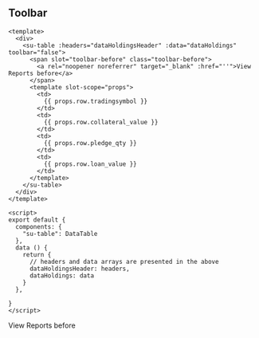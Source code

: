 ## Toolbar

```vue
<template>
  <div>
    <su-table :headers="dataHoldingsHeader" :data="dataHoldings" toolbar="false">
      <span slot="toolbar-before" class="toolbar-before">
        <a rel="noopener noreferrer" target="_blank" :href="''">View Reports before</a>
      </span>
      <template slot-scope="props">
        <td>
          {{ props.row.tradingsymbol }}
        </td>
        <td>
          {{ props.row.collateral_value }}
        </td>
        <td>
          {{ props.row.pledge_qty }}
        </td>
        <td>
          {{ props.row.loan_value }}
        </td>
      </template>
    </su-table>
  </div>
</template>

<script>
export default {
  components: {
    "su-table": DataTable
  },
  data () {
    return {
      // headers and data arrays are presented in the above
      dataHoldingsHeader: headers,
      dataHoldings: data
    }
  },

}
</script>
```

<div>
  <su-table :headers="dataHoldingsHeader" :data="dataHoldings" toolbar="toolbar">
    <span slot="toolbar-before" class="toolbar-before">
      <a rel="noopener noreferrer" target="_blank" :href="''">View Reports before</a>
    </span>
    <template slot-scope="props">
      <td>
        {{ props.row.tradingsymbol }}
      </td>
      <td>
        {{ props.row.collateral_value }}
      </td>
      <td>
        {{ props.row.pledge_qty }}
      </td>
      <td>
        {{ props.row.loan_value }}
      </td>
    </template>
  </su-table>
</div>

<script>
import DataTable from "../.vuepress/components/SimpleUI/components/DataTable"

export default {
  components: {
    "DataTable": DataTable
  },
  data () {
    return {
      toolbar: false,
      dataHoldingsHeader: [{
        class: [],
        label: "Symbol",
        field: "tradingsymbol"
      }, {
        class: [],
        label: "Max available (₹)",
        field: "collateral_value"
      }, {
        class: [],
        label: "Pledge Qty",
        field: "pledge_qty"
      }, {
        class: [],
        label: "Amount required (₹)",
        field: "loan_value"
      }],
      dataHoldings: [{
        "tradingsymbol": "QUICKHEAL",
        "loan_value": 253.25,
        "quantity": 1.0,
        "pledge_qty": 1.0,
        "collateral_value": 127.0
      }, {
        "tradingsymbol": "UPL",
        "loan_value": 734.85,
        "quantity": 1.0,
        "pledge_qty": 1.0,
        "collateral_value": 367.0
      }, {
        "tradingsymbol": "L&TFH",
        "loan_value": 330.9,
        "quantity": 2.0,
        "pledge_qty": 2.0,
        "collateral_value": 165.0
      }, {
        "tradingsymbol": "AXISBANK",
        "loan_value": 7011.4,
        "quantity": 11.0,
        "pledge_qty": 11.0,
        "collateral_value": 3506.0
      }, {
        "tradingsymbol": "WONDERLA",
        "loan_value": 309.15,
        "quantity": 1.0,
        "pledge_qty": 1.0,
        "collateral_value": 155.0
      }, {
        "tradingsymbol": "IDFCBANK",
        "loan_value": 44.9,
        "quantity": 1.0,
        "pledge_qty": 1.0,
        "collateral_value": 22.0
      }]
    }
  },
  methods: {
    showContextMenu (row) {
      console.log('show Context Menu', row)
    }
  }

}
</script>
